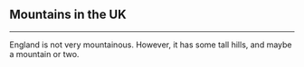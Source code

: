 Mountains in the UK
-------------------
-------------------
England is not very mountainous.
However, it has some tall hills, and maybe a mountain or two.

